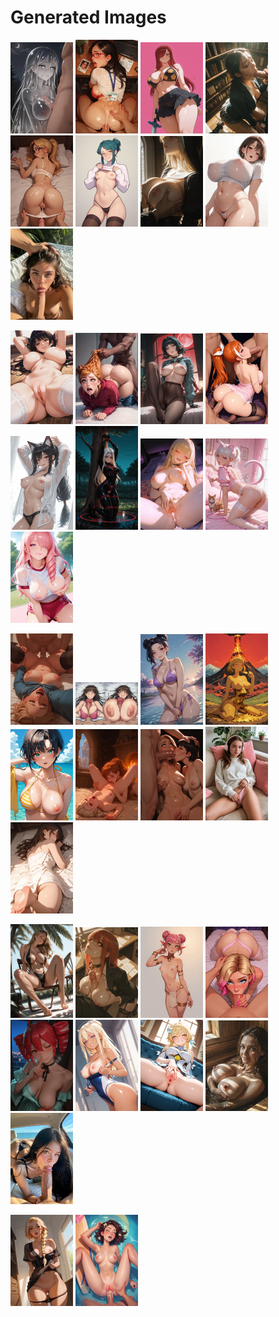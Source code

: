 # Generated Images



<img src="2025_10_15_01_thumb.webp" width="100"/> <img src="2025_10_15_02_thumb.webp" width="100"/> <img src="2025_10_15_03_thumb.webp" width="100"/> <img src="2025_10_15_04_thumb.webp" width="100"/> <img src="2025_10_15_05_thumb.webp" width="100"/> <img src="2025_10_15_06_thumb.webp" width="100"/> <img src="2025_10_15_07_thumb.webp" width="100"/> <img src="2025_10_15_08_thumb.webp" width="100"/> <img src="2025_10_15_09_thumb.webp" width="100"/>

<img src="2025_10_15_10_thumb.webp" width="100"/> <img src="2025_10_15_11_thumb.webp" width="100"/> <img src="2025_10_15_12_thumb.webp" width="100"/> <img src="2025_10_15_13_thumb.webp" width="100"/> <img src="2025_10_15_14_thumb.webp" width="100"/> <img src="2025_10_15_15_thumb.webp" width="100"/> <img src="2025_10_15_16_thumb.webp" width="100"/> <img src="2025_10_15_17_thumb.webp" width="100"/> <img src="2025_10_15_18_thumb.webp" width="100"/>

<img src="2025_10_15_19_thumb.webp" width="100"/> <img src="2025_10_15_20_thumb.webp" width="100"/> <img src="2025_10_15_21_thumb.webp" width="100"/> <img src="2025_10_15_22_thumb.webp" width="100"/> <img src="2025_10_15_23_thumb.webp" width="100"/> <img src="2025_10_15_24_thumb.webp" width="100"/> <img src="2025_10_15_25_thumb.webp" width="100"/> <img src="2025_10_15_26_thumb.webp" width="100"/> <img src="2025_10_15_27_thumb.webp" width="100"/>

<img src="2025_10_15_28_thumb.webp" width="100"/> <img src="2025_10_15_29_thumb.webp" width="100"/> <img src="2025_10_15_30_thumb.webp" width="100"/> <img src="2025_10_15_31_thumb.webp" width="100"/> <img src="2025_10_15_32_thumb.webp" width="100"/> <img src="2025_10_15_33_thumb.webp" width="100"/> <img src="2025_10_15_34_thumb.webp" width="100"/> <img src="2025_10_15_35_thumb.webp" width="100"/> <img src="2025_10_15_36_thumb.webp" width="100"/>

<img src="2025_10_15_37_thumb.webp" width="100"/> <img src="2025_10_15_38_thumb.webp" width="100"/>